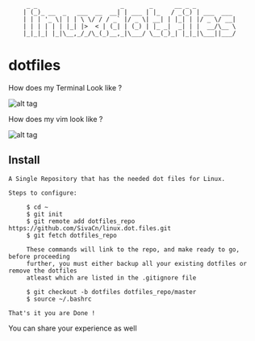 

         _ _                       _       _      __ _ _
        | (_)_ __  _   ___  __  __| | ___ | |_   / _(_) | ___  ___
        | | | '_ \| | | \ \/ / / _` |/ _ \| __| | |_| | |/ _ \/ __|
        | | | | | | |_| |>  < | (_| | (_) | |_ _|  _| | |  __/\__ \
        |_|_|_| |_|\__,_/_/\_(_)__,_|\___/ \__(_)_| |_|_|\___||___/





dotfiles
========


How does my Terminal Look like ?


![alt tag](https://raw.githubusercontent.com/SivaCn/linux.dot.files/master/.screenshots/Terminal.png)



How does my vim look like ?

![alt tag](https://raw.githubusercontent.com/SivaCn/linux.dot.files/master/.screenshots/vim.png)


Install
-------

    A Single Repository that has the needed dot files for Linux.

    Steps to configure:
    
         $ cd ~
         $ git init
         $ git remote add dotfiles_repo https://github.com/SivaCn/linux.dot.files.git
         $ git fetch dotfiles_repo
         
         These commands will link to the repo, and make ready to go, before proceeding
         further, you must either backup all your existing dotfiles or remove the dotfiles
         atleast which are listed in the .gitignore file
         
         $ git checkout -b dotfiles dotfiles_repo/master
         $ source ~/.bashrc

    That's it you are Done !

You can share your experience as well
